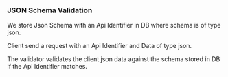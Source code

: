 ### JSON Schema Validation

We store Json Schema with an Api Identifier in DB where schema is of type json.

Client send a request with an Api Identifier and Data of type json.

The validator validates the client json data against the schema stored in DB if the Api Identifier matches.
